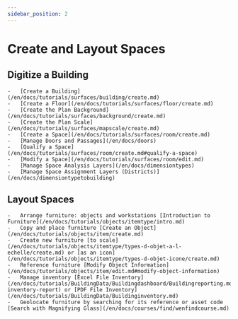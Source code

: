 ```yaml
---
sidebar_position: 2
---
```


# Create and Layout Spaces

 ## Digitize a Building

    -   [Create a Building](/en/docs/tutorials/surfaces/building/create.md)
    -   [Create a Floor](/en/docs/tutorials/surfaces/floor/create.md)
    -   [Create the Plan Background](/en/docs/tutorials/surfaces/background/create.md)
    -   [Create the Plan Scale](/en/docs/tutorials/surfaces/mapscale/create.md)
    -   [Create a Space](/en/docs/tutorials/surfaces/room/create.md)
    -   [Manage Doors and Passages](/en/docs/doors)
    -   [Qualify a Space](/en/docs/tutorials/surfaces/room/create.md#qualify-a-space)
    -   [Modify a Space](/en/docs/tutorials/surfaces/room/edit.md)
    -   [Manage Space Analysis Layers](/en/docs/dimensiontypes)
    -   [Manage Space Assignment Layers (Districts)](/en/docs/dimensiontypetobuilding)

## Layout Spaces

    -   Arrange furniture: objects and workstations [Introduction to Furniture](/en/docs/tutorials/objects/itemtype/intro.md)
    -   Copy and place furniture [Create an Object](/en/docs/tutorials/objects/item/create.md)   
    -   Create new furniture [to scale](/en/docs/tutorials/objects/itemtype/types-d-objet-a-l-echelle/create.md) or [as an icon](/en/docs/tutorials/objects/itemtype/types-d-objet-icone/create.md)
    -   Reference furniture [Modify Object Information](/en/docs/tutorials/objects/item/edit.md#modify-object-information)
    -   Manage inventory [Excel File Inventory](/en/docs/tutorials/BuildingData/Buildingdashboard/Buildingreporting.md#building-inventory-report) or [PDF File Inventory](/en/docs/tutorials/BuildingData/Buildinginventory.md)
    -   Geolocate furniture by searching for its reference or asset code [Search with Magnifying Glass](/en/docs/courses/find/wenfindcourse.md)




